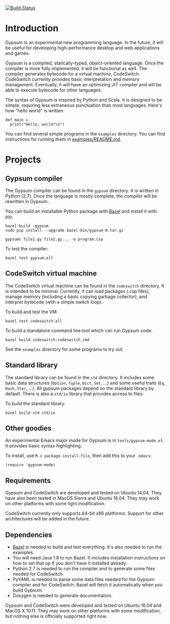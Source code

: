 [![Build Status](https://travis-ci.org/jayconrod/gypsum.svg?branch=master)](https://travis-ci.org/jayconrod/gypsum)

# Introduction

Gypsum is an experimental new programming language. In the future, it
will be useful for developing high-performance desktop and web
applications and games.

Gypsum is a compiled, statically-typed, object-oriented language. Once
the compiler is more fully implemented, it will be functional as
well. The compiler generates bytecode for a virtual machine,
CodeSwitch. CodeSwitch currently provides basic interpretation and
memory management. Eventually, it will have an optimizing JIT compiler
and will be able to execute bytecode for other languages.

The syntax of Gypsum is inspired by Python and Scala. It is designed
to be simple, requiring less extraneous punctuation than most
languages. Here's how "hello world" is written:

```
def main =
  print("Hello, world!\n")
```

You can find several simple programs in the `examples` directory. You
can find instructions for running them in
[examples/README.md](examples/README.md).

# Projects

## Gypsum compiler

The Gypsum compiler can be found in the `gypsum` directory. It is
written in Python (2.7). Once the language is mostly complete, the
compiler will be rewritten in Gypsum.

You can build an installable Python package with
[Bazel](https://bazel.build/versions/master/docs/install.html) and
install it with pip.

```
bazel build :gypsum
sudo pip install --upgrade bazel-bin/gypsum-0.tar.gz

gypsumc file1.gy file2.gy... -o program.csp
```

To test the compiler:

```
bazel test gypsum:all
```

## CodeSwitch virtual machine

The CodeSwitch virtual machine can be found in the `codeswitch`
directory. It is intended to be minimal. Currently, it can load
packages (.csp files), manage memory (including a basic copying
garbage collector), and interpret bytecode (with a simple switch
loop).

To build and test the VM:

```
bazel test codeswitch:all
```

To build a standalone command line tool which can run Gypsum code:

```
bazel build codeswitch:codeswitch_cmd
```

See the `examples` directory for some programs to try out.

## Standard library

The standard library can be found in the `std` directory. It includes
some basic data structures (`Option`, `Tuple`, `Dict`, `Set`, ...) and
some useful traits (`Eq`, `Hash`, `Iter`, ...). All gypsum packages
depend on the standard library by default. There is also a `std/io`
library that provides access to files.

To build the standard library:

```
bazel build std std/io
```

## Other goodies

An experimental Emacs major mode for Gypsum is in
`tools/gypsum-mode.el`. It provides basic syntax highlighting.

To install, use `M-x package-install-file`, then add this to your `.emacs`:

```
(require 'gypsum-mode)
```

## Requirements

Gypsum and CodeSwitch are developed and tested on Ubuntu 14.04. They
have also been tested in MacOS Sierra and Ubuntu 16.04. They may work
on other platforms with some light modification.

CodeSwitch currently only supports 64-bit x86 platforms. Support for
other architectures will be added in the future.

## Dependencies

* [Bazel](https://bazel.build/versions/master/docs/install.html) is
  needed to build and test everything. It's also needed to run the
  examples.
* You will need Java 1.8 to run Bazel. It includes installation
  instructions on how to set that up if you don't have it installed
  already.
* Python 2.7 is needed to run the compiler and to generate some files
  needed for CodeSwitch.
* PyYAML is needed to parse some data files needed for the Gypsum
  compiler and for CodeSwitch. Bazel will fetch it automatically when
  you build Gypsum.
* Doxygen is needed to generate documentation.

Gypsum and CodeSwitch were developed and tested on Ubuntu 16.04 and
MacOS X 10.11. They may work on other platforms with some
modification, but nothing else is officially supported right now.
